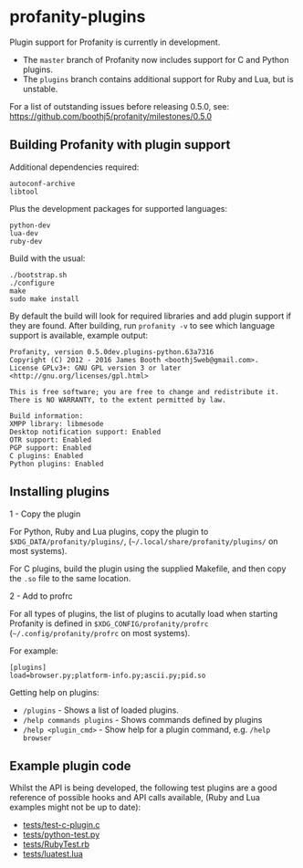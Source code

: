 profanity-plugins
=================

Plugin support for Profanity is currently in development.

* The `master` branch of Profanity now includes support for C and Python plugins.
* The `plugins` branch contains additional support for Ruby and Lua, but is unstable.

For a list of outstanding issues before releasing 0.5.0, see: https://github.com/boothj5/profanity/milestones/0.5.0

Building Profanity with plugin support
--------------------------------------

Additional dependencies required:

```
autoconf-archive
libtool
```

Plus the development packages for supported languages:

```
python-dev
lua-dev
ruby-dev
```

Build with the usual:

```
./bootstrap.sh
./configure
make
sudo make install
```

By default the build will look for required libraries and add plugin support if they are found.  After building, run `profanity -v` to see which language support is available, example output:

```
Profanity, version 0.5.0dev.plugins-python.63a7316
Copyright (C) 2012 - 2016 James Booth <boothj5web@gmail.com>.
License GPLv3+: GNU GPL version 3 or later <http://gnu.org/licenses/gpl.html>

This is free software; you are free to change and redistribute it.
There is NO WARRANTY, to the extent permitted by law.

Build information:
XMPP library: libmesode
Desktop notification support: Enabled
OTR support: Enabled
PGP support: Enabled
C plugins: Enabled
Python plugins: Enabled
```

Installing plugins
------------------

1 - Copy the plugin

For Python, Ruby and Lua plugins, copy the plugin to `$XDG_DATA/profanity/plugins/`, (`~/.local/share/profanity/plugins/` on most systems).

For C plugins, build the plugin using the supplied Makefile, and then copy the `.so` file to the same location.

2 - Add to profrc

For all types of plugins, the list of plugins to acutally load when starting Profanity is defined in `$XDG_CONFIG/profanity/profrc` (`~/.config/profanity/profrc` on most systems).

For example:

```
[plugins]
load=browser.py;platform-info.py;ascii.py;pid.so
```

Getting help on plugins:

* `/plugins` - Shows a list of loaded plugins.
* `/help commands plugins` - Shows commands defined by plugins
* `/help <plugin_cmd>` - Show help for a plugin command, e.g. `/help browser`

Example plugin code
-------------------

Whilst the API is being developed, the following test plugins are a good reference of possible hooks and API calls available, (Ruby and Lua examples might not be up to date):

* [tests/test-c-plugin.c](https://github.com/boothj5/profanity-plugins/blob/master/tests/test-c-plugin/test-c-plugin.c)
* [tests/python-test.py](https://github.com/boothj5/profanity-plugins/blob/master/tests/python-test.py)
* [tests/RubyTest.rb](https://github.com/boothj5/profanity-plugins/blob/master/tests/RubyTest.rb)
* [tests/luatest.lua](https://github.com/boothj5/profanity-plugins/blob/master/tests/luatest.lua)


